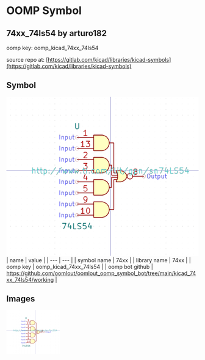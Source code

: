 # OOMP Symbol  
## 74xx_74ls54  by arturo182  
  
oomp key: oomp_kicad_74xx_74ls54  
  
source repo at: [https://gitlab.com/kicad/libraries/kicad-symbols](https://gitlab.com/kicad/libraries/kicad-symbols)  
## Symbol  
  
[![working.png](working_600.png)](working.png)  
| name | value | 
| --- | --- | 
| symbol name | 74xx | 
| library name | 74xx | 
| oomp key | oomp_kicad_74xx_74ls54 | 
| oomp bot github | https://github.com/oomlout/oomlout_oomp_symbol_bot/tree/main/kicad_74xx_74ls54/working | 
## Images  
  
[![working.png](working_140.png)](working.png)  

